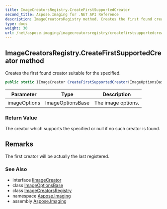 ```yaml
---
title: ImageCreatorsRegistry.CreateFirstSupportedCreator
second_title: Aspose.Imaging for .NET API Reference
description: ImageCreatorsRegistry method. Creates the first found creator suitable for the specified
type: docs
weight: 30
url: /net/aspose.imaging/imagecreatorsregistry/createfirstsupportedcreator/
---
```

## ImageCreatorsRegistry.CreateFirstSupportedCreator method

Creates the first found creator suitable for the specified.

```csharp
public static IImageCreator CreateFirstSupportedCreator(ImageOptionsBase imageOptions)
```

| Parameter | Type | Description |
| --- | --- | --- |
| imageOptions | ImageOptionsBase | The image options. |

### Return Value

The creator which supports the specified or null if no such creator is found.

## Remarks

The first creator will be actually the last registered.

### See Also

* interface [IImageCreator](../../iimagecreator/)
* class [ImageOptionsBase](../../imageoptionsbase/)
* class [ImageCreatorsRegistry](../)
* namespace [Aspose.Imaging](../../imagecreatorsregistry/)
* assembly [Aspose.Imaging](../../../)


